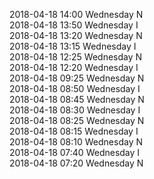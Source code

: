 2018-04-18 14:00 Wednesday  N  
2018-04-18 13:50 Wednesday  I  
2018-04-18 13:20 Wednesday  N  
2018-04-18 13:15 Wednesday  I  
2018-04-18 12:25 Wednesday  N  
2018-04-18 12:20 Wednesday  I  
2018-04-18 09:25 Wednesday  N  
2018-04-18 08:50 Wednesday  I  
2018-04-18 08:45 Wednesday  N  
2018-04-18 08:30 Wednesday  I  
2018-04-18 08:25 Wednesday  N  
2018-04-18 08:15 Wednesday  I  
2018-04-18 08:10 Wednesday  N  
2018-04-18 07:40 Wednesday  I  
2018-04-18 07:20 Wednesday  N  
